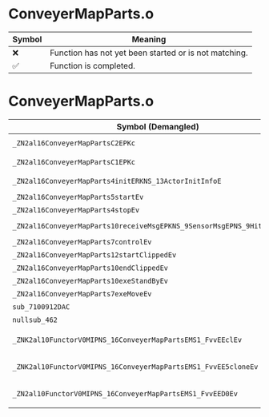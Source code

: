 # ConveyerMapParts.o
| Symbol | Meaning 
| ------------- | ------------- 
| :x: | Function has not yet been started or is not matching. 
| :white_check_mark: | Function is completed. 


# ConveyerMapParts.o
| Symbol (Demangled) | Symbol (Mangled) | Decompiled? |
| ------------- |  ------------- | ------------- |
| `_ZN2al16ConveyerMapPartsC2EPKc` | `al::ConveyerMapParts::ConveyerMapParts(char const*)` | :white_check_mark: |
| `_ZN2al16ConveyerMapPartsC1EPKc` | `al::ConveyerMapParts::ConveyerMapParts(char const*)` | :white_check_mark: |
| `_ZN2al16ConveyerMapParts4initERKNS_13ActorInitInfoE` | `al::ConveyerMapParts::init(al::ActorInitInfo const&)` | :white_check_mark: |
| `_ZN2al16ConveyerMapParts5startEv` | `al::ConveyerMapParts::start(void)` | :white_check_mark: |
| `_ZN2al16ConveyerMapParts4stopEv` | `al::ConveyerMapParts::stop(void)` | :white_check_mark: |
| `_ZN2al16ConveyerMapParts10receiveMsgEPKNS_9SensorMsgEPNS_9HitSensorES5_` | `al::ConveyerMapParts::receiveMsg(al::SensorMsg const*,al::HitSensor *,al::HitSensor *)` | :white_check_mark: |
| `_ZN2al16ConveyerMapParts7controlEv` | `al::ConveyerMapParts::control(void)` | :white_check_mark: |
| `_ZN2al16ConveyerMapParts12startClippedEv` | `al::ConveyerMapParts::startClipped(void)` | :white_check_mark: |
| `_ZN2al16ConveyerMapParts10endClippedEv` | `al::ConveyerMapParts::endClipped(void)` | :white_check_mark: |
| `_ZN2al16ConveyerMapParts10exeStandByEv` | `al::ConveyerMapParts::exeStandBy(void)` | :white_check_mark: |
| `_ZN2al16ConveyerMapParts7exeMoveEv` | `al::ConveyerMapParts::exeMove(void)` | :white_check_mark: |
| `sub_7100912DAC` | `` | :white_check_mark: |
| `nullsub_462` | `` | :white_check_mark: |
| `_ZNK2al10FunctorV0MIPNS_16ConveyerMapPartsEMS1_FvvEEclEv` | `al::FunctorV0M<al::ConveyerMapParts *,void (al::ConveyerMapParts::*)(void)>::operator()(void)const` | :white_check_mark: |
| `_ZNK2al10FunctorV0MIPNS_16ConveyerMapPartsEMS1_FvvEE5cloneEv` | `al::FunctorV0M<al::ConveyerMapParts *,void (al::ConveyerMapParts::*)(void)>::clone(void)const` | :white_check_mark: |
| `_ZN2al10FunctorV0MIPNS_16ConveyerMapPartsEMS1_FvvEED0Ev` | `al::FunctorV0M<al::ConveyerMapParts *,void (al::ConveyerMapParts::*)(void)>::~FunctorV0M()` | :white_check_mark: |
